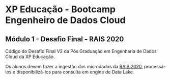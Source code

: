 # XP Educação - Bootcamp Engenheiro de Dados Cloud

## Módulo 1 - Desafio Final - RAIS 2020

Código do Desafio Final V2 da Pós Graduação em Engenharia de Dados Cloud da XP Educação.

Os alunos devem fazer a ingestão dos microdados da 
[RAIS 2020](http://pdet.mte.gov.br/microdados-rais-e-caged), processá-los e
disponibilizá-los para consulta em engine de Data Lake.
